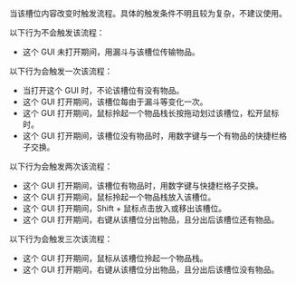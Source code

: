 当该槽位内容改变时触发流程。具体的触发条件不明且较为复杂，不建议使用。

以下行为不会触发该流程：
* 这个 GUI 未打开期间，用漏斗与该槽位传输物品。

以下行为会触发一次该流程：
* 当打开这个 GUI 时，不论该槽位有没有物品。
* 这个 GUI 打开期间，该槽位每由于漏斗等变化一次。
* 这个 GUI 打开期间，鼠标拎起一个物品栈长按拖动划过该槽位，松开鼠标时。
* 这个 GUI 打开期间，该槽位没有物品时，用数字键与一个有物品的快捷栏格子交换。

以下行为会触发两次该流程：
* 这个 GUI 打开期间，该槽位有物品时，用数字键与快捷栏格子交换。
* 这个 GUI 打开期间，鼠标拎起一个物品栈放入该槽位。
* 这个 GUI 打开期间，Shift + 鼠标点击放入或移出该槽位。
* 这个 GUI 打开期间，右键从该槽位分出物品，且分出后该槽位还有物品。

以下行为会触发三次该流程：
* 这个 GUI 打开期间，鼠标从该槽位拎起一个物品栈。
* 这个 GUI 打开期间，右键从该槽位分出物品，且分出后该槽位没有物品。